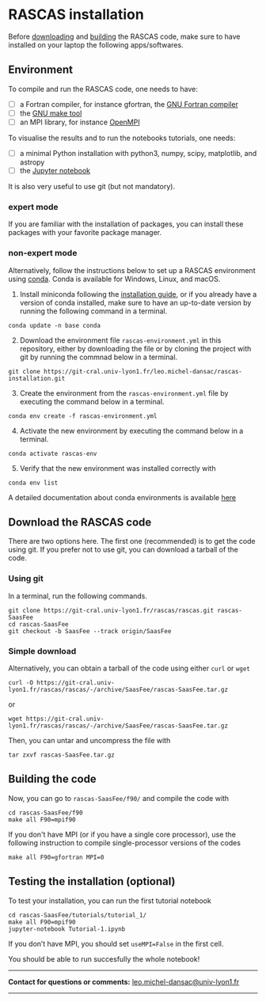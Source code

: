 # RASCAS installation

Before [downloading](#download-the-rascas-code) and [building](#building-the-code) the RASCAS code, make sure to have installed on your laptop the following apps/softwares. 

## Environment

To compile and run the RASCAS code, one needs to have:
- [ ] a Fortran compiler, for instance gfortran, the [GNU Fortran compiler](https://gcc.gnu.org/fortran/)
- [ ] the [GNU make tool](https://www.gnu.org/software/make/)
- [ ] an MPI library, for instance [OpenMPI](https://www.open-mpi.org/)

To visualise the results and to run the notebooks tutorials, one needs:
- [ ] a minimal Python installation with python3, numpy, scipy, matplotlib, and astropy
- [ ] the [Jupyter notebook](https://jupyter.org/)

It is also very useful to use git (but not mandatory). 

### expert mode

If you are familiar with the installation of packages, you can install these packages with your favorite package manager. 

### non-expert mode

Alternatively, follow the instructions below to set up a RASCAS environment using [conda](https://conda.io/projects/conda/en/latest/index.html). Conda is available for Windows, Linux, and macOS. 

1. Install miniconda following the [installation guide](https://docs.conda.io/en/latest/miniconda.html), or if you already have a version of conda installed, make sure to have an up-to-date version by running the following command in a terminal.

```
conda update -n base conda
```

2. Download the environment file ``rascas-environment.yml`` in this repository, either by downloading the file or by cloning the project with git by running the commnad below in a terminal. 
```
git clone https://git-cral.univ-lyon1.fr/leo.michel-dansac/rascas-installation.git
```

3. Create the environment from the ``rascas-environment.yml`` file by executing the command below in a terminal.
```
conda env create -f rascas-environment.yml
```

4. Activate the new environment by executing the command below in a terminal.
```
conda activate rascas-env
```

5. Verify that the new environment was installed correctly with
```
conda env list
```

A detailed documentation about conda environments is available [here](https://conda.io/projects/conda/en/latest/user-guide/tasks/manage-environments.html#)


## Download the RASCAS code

There are two options here. The first one (recommended) is to get the code using git. If you prefer not to use git, you can download a tarball of the code. 

### Using git
In a terminal, run the following commands. 
```
git clone https://git-cral.univ-lyon1.fr/rascas/rascas.git rascas-SaasFee
cd rascas-SaasFee
git checkout -b SaasFee --track origin/SaasFee
```

### Simple download

Alternatively, you can obtain a tarball of the code using either `curl` or `wget`
```
curl -O https://git-cral.univ-lyon1.fr/rascas/rascas/-/archive/SaasFee/rascas-SaasFee.tar.gz
```
or
```
wget https://git-cral.univ-lyon1.fr/rascas/rascas/-/archive/SaasFee/rascas-SaasFee.tar.gz
```
Then, you can untar and uncompress the file with 
```
tar zxvf rascas-SaasFee.tar.gz
```

## Building the code

Now, you can go to `rascas-SaasFee/f90/` and compile the code with
```
cd rascas-SaasFee/f90
make all F90=mpif90
```

If you don't have MPI (or if you have a single core processor), use the following instruction to compile single-processor versions of the codes
```
make all F90=gfortran MPI=0
```

## Testing the installation (optional)

To test your installation, you can run the first tutorial notebook
```
cd rascas-SaasFee/tutorials/tutorial_1/
make all F90=mpif90
jupyter-notebook Tutorial-1.ipynb
```

If you don’t have MPI, you should set ``useMPI=False`` in the first cell.

You should be able to run succesfully the whole notebook!


***

**Contact for questions or comments:** leo.michel-dansac@univ-lyon1.fr

***

